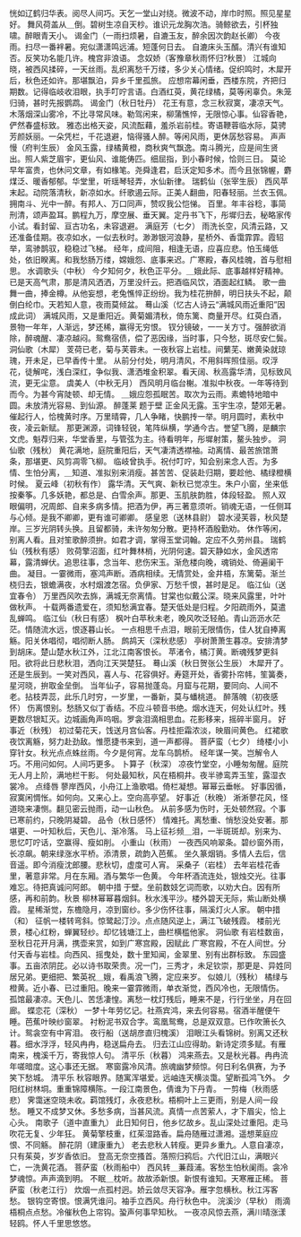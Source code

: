 <!-- { "loadSidebar": true } -->
恍如辽鹤归华表。阅尽人间巧。天乞一堂山对绕。微波不动，岸巾时照。照见星星好。 
舞风荷盖从＿倒。碧树生凉自天杪。谁识元龙胸次浩。骑鲸欲去，引杯独啸。醉眼青天小。 
谒金门（一雨扫烦暑，自漉玉友，醉余因次韵赵长卿）
今夜雨。扫尽一番袢暑。宛似潇潇鸣远浦。短蓬何日去。 
自漉床头玉醑。清兴有谁知否。反笑功名能几许。槐宫非浪语。 
念奴娇（客豫章秋雨怀归?秋景）
江城向晓，被西风揉碎，一天丝雨。乱织离愁千万缕，多少关心情绪。促织鸣时，木犀开后，秋色还如许。那堪飘泊，异乡千里孤旅。 
应想帘幕闲垂，西楼东院，齐把归期数。记得临岐收泪眼，执手叮咛言语。白酒红萸，黄花绿橘，莫等闲辜负。朱笼归骑，甚时先报鹦鹉。 
谒金门（秋日牡丹）
花王有意，念三秋寂寞，凄凉天气。木落烟深山雾冷，不比寻常风味。勒驾闲来，柳蒲憔悴，无限惊心事。仙容香艳，俨然春盛标致。 
雅态出格天姿，风流酝藉，羞杀岩前桂。寄语鞭蓉临水际，莫骋芳颜妖丽。一朵凭栏，千花退避，恼得骚人醉。等闲风雨，更休孱愁容易。 
声声慢（府判生辰）
金风玉露，绿橘黄橙，商秋爽气飘逸。南斗腾光，应是间生贤出。照人紫芝眉宇，更仙风、谁能俦匹。细屈指，到小春时候，恰则三日。 
莫论早年富贵，也休问文章，有如椽笔。尧舜逢君，启沃定知多术。而今且张锦幄，麝煤泛、暖香郁郁。华堂里，听瑶琴轻弄，水仙新律。 
瑞鹤仙（张宰生辰）
西风苹末起。动院落清秋，新凉如水。纤歌遏云际。正美人翻曲，阳春轻丽。兰衣玉佩。拥南斗、光中一醉。有邦人、万口同声，赞叹我公恺悌。 
百里。年丰谷稔，事简刑清，颂声盈耳。鹏程九万，摩空展、垂天翼。定丹书飞下，彤墀归去，秘略家传小试。看封留、亘古功名，未容退避。 
满庭芳（七夕）
雨洗长空，风清云路，又还准备佳期。夜凉如水，一似去秋时。渺渺银河浪静，星桥外、香霭霏霏。霞轺举，鸾骖鹊驭，稳稳过飞梯。 
经年，成间阻，相逢无语，应喜应悲。怕玉绳低处，依旧睽离。和我愁肠万缕，嫦娥怨、底事来迟。广寒殿，春风桂魄，首与慰相思。 
水调歌头（中秋）
今夕知何夕，秋色正平分。＿娥此际、底事越样好精神。已是天高气肃，那是清风洒洒，万里没纤云。把酒临风饮，酒面起红鳞。 
歌一曲舞一曲，捧金樽。从他妄想，老兔憔悴正纷纷。我为桂花拚醉，明日扶头不起，颠倒白纶巾。天若知人意，夜雨莫倾盆。 
蓦山溪（忆古人诗云“满城风雨近重阳”因成此词）
满城风雨，又是重阳近。黄菊媚清秋，倚东篱、商量开尽。红萸白酒，景物一年年，人渐远，梦还稀，赢得无穷恨。 
钗分镜破，一一关方寸。强醉欲消除，醉魂醒、凄凉越闷。鸳鸯宿债，偿了恶因缘，当时事，只今愁，斑尽安仁鬓。 
洞仙歌（木犀）
芰荷已老，菊与芙蓉未。一夜秋容上岩桂。间蘩芜、嫩黄染就琼瑰，开未足，已早香传十里。 
从前分付处，明月清风，不用斜晖照佳丽。叹浮花，徒解咤，浅白深红，争似我、潇洒堆金积翠。看天阔、秋高露华清，见标致风流，更无尘意。 
虞美人（中秋无月）
西风明月临台榭。准拟中秋夜。一年等待到而今。为甚今宵陡顿、却无情。 
＿娥应怨孤眠苦。取次为云雨。素蟾特地暗中圆。未放清光容易、到仙源。 
醉蓬莱
题于壁 
正金风无露。玉宇生凉，楚郊无暑。催起行人，恰槐黄时序。万里晴霄，几人争睹，快鹏抟一举。明月圆时，素秋中夜，凌云新赋。 
那更渊源，词锋轻锐，笔阵纵横，学通今古。誉望飞腾，是麟宗文虎。魁荐归来，华堂香里，与管弦为主。待看明年，彤墀射策，鳌头独步。 
洞仙歌（残秋）
黄花满地，庭院重阳后，天气凄清透襟袖。动离情、最苦旅馆萧条，那堪更、风剪凋零飞柳。 
临岐曾执手。祝付叮咛，知会别来念人否。为多情、生怕分离，＿知道、准拟别来消瘦。甚苦苦、促装赴归期，要趁他、橘绿橙横时候。 
夏云峰（初秋有作）
露华清。天气爽、新秋已觉凉生。朱户小窗，坐来低按秦筝。几多妖艳，都总是、白雪余声。那更、玉肌肤韵胜，体段轻盈。 
照人双眼偏明，况周郎、自来多病多情。把酒为伊，再三著意须听。销魂无语，一任侧耳与心倾。是我不卿卿，更有谁可卿卿。 
感皇恩（送林县尉）
碧水浸芙蓉，秋风楚岸。三岁光阴转头换。且留都骑，未许匆匆分散。更持杯酒殷勤劝。 
休作等闲，别离人看。且对笙歌醉须拚。如君才调，掌得玉堂词翰。定应不久劳州县。 
瑞鹤仙（残秋有感）
败荷擎沼面，红叶舞林梢，光阴何速。碧天静如水，金风透帘幕，露清蝉伏。追思往事，念当年、悲伤宋玉。渐危楼向晚，魂销处、倚遍阑干曲。 
凝目。一霎微雨，塞鸿声断。酒病相续。无情赏处，金井梧，东篱菊。渐兰桡归去，银蟾满夜，水村烟渡怎宿。负伊家、万愁千恨，甚时是足。 
临江仙（送宜春令）
万里西风吹去旆，满城无奈离情。甘棠也似戴公深。晓来风露里，叶叶做秋声。 
十载两番遗爱在，须知愁满宜春。楚天低处是归程。夕阳疏雨外，莫遣乱蝉鸣。 
临江仙（秋日有感）
枫叶白苹秋未老，晚风吹泛轻舶。青山沥沥水茫茫。情随流水远，恨逐暮山长。 
一点相思千点泪，眼前无限情伤，佳人犹自捧离觞。阳关休唱彻，唱彻断人肠。 
鹧鸪天（深秋悲感）
亭树萧萧生暮凉。安排清梦到胡床。楚山楚水秋江外，江北江南客恨长。 
苹渚令，橘汀黄。断魂残梦更斜阳。欲将此日悲秋泪，洒向江天哭楚狂。 
蓦山溪（秋日贺张公生辰）
木犀开了。还是生辰到。一笑对西风，喜人与、花容俱好。寿筵开处，香雾扑帘帏，笙簧奏，星河晓，拚取金垒倒。 
当年仙子，容易抛蓬岛。月窟与花期，要同向、人间不老。拈枝弄蕊，此乐几时穷，一岁里，一番新，莫与蟠桃道。 
醉落魄（初夜感怀）
伤离恨别。愁肠又似丁香结。不应斗顿音书绝。烟水连天，何处认红叶。残更数尽银缸灭。边城画角声呜咽。罗衾泪滴相思血。花影移来，摇碎半窗月。 
好事近（秋残）
初过菊花天，饯送月宫仙客。丹桂拒霜浓淡，映眉间黄色。 
红裙歌夜饮离觞，努力赴劲敌。惟愿捷书来到，道一声都得。 
菩萨蛮（七夕）
绮楼小小穿针女。秋光点点蛛丝雨。今夕是何宵。龙车乌鹊桥。 
经年谋一笑。岂解令人巧。不用问如何。人间巧更多。 
卜算子（秋深）
凉夜竹堂空，小睡匆匆醒。庭院无人月上阶，满地栏干影。 
何处最知秋，风在梧桐井。夜半骖鸾弄玉笙，露湿衣裳冷。 
点绛唇
蓼岸西风，小舟江上渔歌唱。倚栏凝想。幂幂云垂帐。 
好事因循，寂寞闲惆怅。如何向。又来心上。空向高亭望。 
好事近（秋晚）
淅淅蓼花风，怪道晓来凄恻。翻见密云抛雨，动一山秋色。 
从前多感为伤时，无处顿然寂。个事已寒前约，只晚阴凝碧。 
品令（秋日感怀）
情难托。离愁重、悄愁没处安著。那堪更、一叶知秋后，天色儿、渐冷落。 
马上征衫频＿泪，一半斑斑却。别来为、思忆叮咛话，空赢得、瘦如削。 
小重山（秋雨）
一夜西风响翠条。碧纱窗外雨，长凉飙。朝来绿涨水平桥。添清景，疏韵入芭蕉。 
坐久篆烟销。多情人去后，信音遥。即今消瘦沈郎腰。悲秋切，虚度可人宵。 
采桑子（岩桂）
去年岩桂花香里，著意非常。月在东厢。酒与繁华一色黄。 
今年杯酒流连处，银烛交光。往事难忘。待把真诚问阿郎。 
朝中措
于壁。坐前数妓乞词而歌，以劝大白。因有所感，再和前韵。秋景 
柳林幂幂暮烟斜。秋水浅平沙。楼外碧天无际，紫山断处横霞。 
星稀渐觉，东檐隐月，凉到窗纱。多少伤怀往事，隔溪灯火人家。 
朝中措（和）
征帆一楼转弯斜。惊鹭起汀沙。点点随风逆上，满江飞破残霞。 
楼前光景，楼心红粉，蝉翼轻纱。却忆钱塘江上，曲栏横槛他家。 
洞仙歌
有岩桂数亩，至秋日花开月满，携壶来赏，如到广寒宫殿，因赋此 
广寒宫殿，不在人间世。分付天香与岩桂。向西风、摇曳处，数十里知闻，金翠里、别有出群标致。 
东园盛事。五亩浓阴芘。必以诗书取荣贵。况一门，三秀才，未足钦崇，那更是、异姓同居兄弟。更细把、繁英祝＿娥，看禹浪飞腾，定应来岁。 
似娘儿（残秋）
橘绿与橙黄。近小春、已过重阳。晚来一霎霏微雨，单衣渐觉，西风冷也，无限情伤。 
孤馆最凄凉。天色儿、苦恁凄惶。离愁一枕灯残后，睡来不是，行行坐坐，月在回廊。 
蝶恋花（深秋）
一梦十年劳忆记。社燕宾鸿，来去何容易。宿酒半醒便午睡。芭蕉叶映纱窗翠。 
衬粉泥书双合字。鸾凰鸳鸯，总是双双意。已作吹箫长久计。鸳衾空有中宵泪。 
夜行船（送胡彦直归槐溪）
泪眼江头看锦树。别离又还秋暮。细水浮浮，轻风冉冉，稳送扁舟去。 
归去江山应得助。新诗定须多赋。有雁南来，槐溪千万，寄我惊人句。 
清平乐（秋暮）
鸿来燕去。又是秋光暮。冉冉流年嗟暗度。这心事还无据。 
寒窗露冷风清。旅魂幽梦频惊。何日利名俱赛，为予笑下愁城。 
清平乐
秋容眼界。随寓浑堪爱。远岫连天横淡霭。望断孤鸿飞外。 
夕阳红树林垌。重重锦障横陈。一段江南景色，倩谁为下丹青。 
一剪梅（秋雨感悲）
霁霭迷空晓未收。羁馆残灯，永夜悲秋。梧桐叶上三更雨，别是人间一段愁。 
睡又不成梦又休。多愁多病，当甚风流。真情一点苦萦人，才下眉尖，恰上心头。 
南歌子（道中直重九）
此日知何日，他乡忆故乡。乱山深处过重阳。走马吹花无复、少年狂。 
黄菊擎枝重，红茱湿路香。扁舟随雁过潇湘。遥想莱庭应恨、不同觞。 
醉花阴（建康重九）
老去悲秋人转瘦。更异乡重九。人意自凄凉，只有茱萸，岁岁香依旧。 
登高无奈空搔首。落照归鸦后。六代旧江山，满眼兴亡，一洗黄花酒。 
菩萨蛮（秋雨船中）
西风转＿蒹葭浦。客愁生怕秋阑雨。衾冷梦魂惊。声声滴到明。 
不眠＿枕听。故故添新恨。新恨有谁知。天寒雁正稀。 
菩萨蛮（秋老江行）
炊烟一点孤村迥。娇云敛尽天容净。雁字忽横秋。秋江泻客愁。 
银钩空寄恨。恨满凭谁问。袖手立西风。舟行秋色中。 
浣溪沙（早秋）
雨滴梧桐点点愁。冷催秋色上帘钩。蛩声何事早知秋。 
一夜凉风惊去燕，满川晴涨漾轻鸥。怀人千里思悠悠。 
